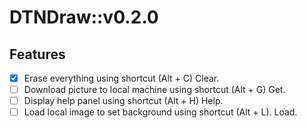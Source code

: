 # DTNDraw::v0.2.0

## Features
- [x] Erase everything using shortcut (Alt + C) Clear.
- [ ] Download picture to local machine using shortcut (Alt + G) Get.
- [ ] Display help panel using shortcut (Alt + H) Help.
- [ ] Load local image to set background using shortcut (Alt + L). Load.
